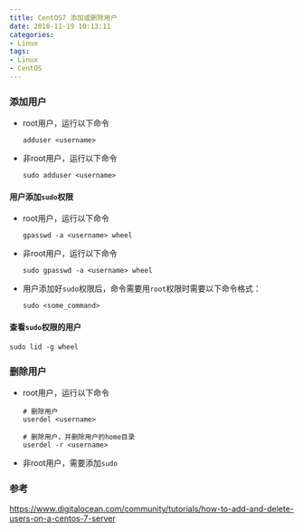 ```yaml
---
title: CentOS7 添加或删除用户
date: 2018-11-19 10:13:11
categories:
- Linux
tags:
- Linux
- CentOS
---
```


### 添加用户

- root用户，运行以下命令

  ```
  adduser <username>
  ```

- 非root用户，运行以下命令

  ```
  sudo adduser <username>
  ```



<!--more-->



#### 用户添加`sudo`权限

- root用户，运行以下命令

  ```
  gpasswd -a <username> wheel
  ```

- 非root用户，运行以下命令

  ```
  sudo gpasswd -a <username> wheel
  ```

- 用户添加好`sudo`权限后，命令需要用`root`权限时需要以下命令格式：

  ```
  sudo <some_command>
  ```

#### 查看`sudo`权限的用户

```
sudo lid -g wheel
```

### 删除用户

- root用户，运行以下命令

  ```
  # 删除用户
  userdel <username>
  
  # 删除用户，并删除用户的home目录
  userdel -r <username>
  ```

- 非root用户，需要添加`sudo`

### 参考

https://www.digitalocean.com/community/tutorials/how-to-add-and-delete-users-on-a-centos-7-server


